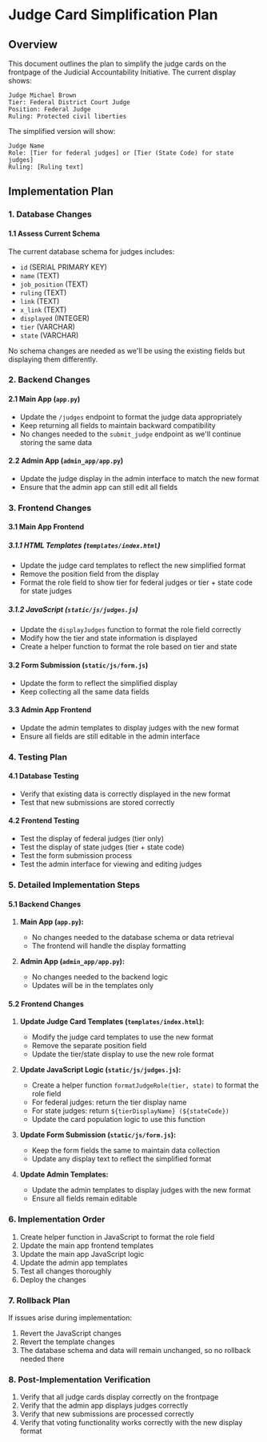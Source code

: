 # Judge Card Simplification Plan

## Overview
This document outlines the plan to simplify the judge cards on the frontpage of the Judicial Accountability Initiative. The current display shows:

```
Judge Michael Brown
Tier: Federal District Court Judge
Position: Federal Judge
Ruling: Protected civil liberties
```

The simplified version will show:

```
Judge Name
Role: [Tier for federal judges] or [Tier (State Code) for state judges]
Ruling: [Ruling text]
```

## Implementation Plan

### 1. Database Changes

#### 1.1 Assess Current Schema
The current database schema for judges includes:
- `id` (SERIAL PRIMARY KEY)
- `name` (TEXT)
- `job_position` (TEXT)
- `ruling` (TEXT)
- `link` (TEXT)
- `x_link` (TEXT)
- `displayed` (INTEGER)
- `tier` (VARCHAR)
- `state` (VARCHAR)

No schema changes are needed as we'll be using the existing fields but displaying them differently.

### 2. Backend Changes

#### 2.1 Main App (`app.py`)
- Update the `/judges` endpoint to format the judge data appropriately
- Keep returning all fields to maintain backward compatibility
- No changes needed to the `submit_judge` endpoint as we'll continue storing the same data

#### 2.2 Admin App (`admin_app/app.py`)
- Update the judge display in the admin interface to match the new format
- Ensure that the admin app can still edit all fields

### 3. Frontend Changes

#### 3.1 Main App Frontend

##### 3.1.1 HTML Templates (`templates/index.html`)
- Update the judge card templates to reflect the new simplified format
- Remove the position field from the display
- Format the role field to show tier for federal judges or tier + state code for state judges

##### 3.1.2 JavaScript (`static/js/judges.js`)
- Update the `displayJudges` function to format the role field correctly
- Modify how the tier and state information is displayed
- Create a helper function to format the role based on tier and state

#### 3.2 Form Submission (`static/js/form.js`)
- Update the form to reflect the simplified display
- Keep collecting all the same data fields

#### 3.3 Admin App Frontend
- Update the admin templates to display judges with the new format
- Ensure all fields are still editable in the admin interface

### 4. Testing Plan

#### 4.1 Database Testing
- Verify that existing data is correctly displayed in the new format
- Test that new submissions are stored correctly

#### 4.2 Frontend Testing
- Test the display of federal judges (tier only)
- Test the display of state judges (tier + state code)
- Test the form submission process
- Test the admin interface for viewing and editing judges

### 5. Detailed Implementation Steps

#### 5.1 Backend Changes

1. **Main App (`app.py`):**
   - No changes needed to the database schema or data retrieval
   - The frontend will handle the display formatting

2. **Admin App (`admin_app/app.py`):**
   - No changes needed to the backend logic
   - Updates will be in the templates only

#### 5.2 Frontend Changes

1. **Update Judge Card Templates (`templates/index.html`):**
   - Modify the judge card templates to use the new format
   - Remove the separate position field
   - Update the tier/state display to use the new role format

2. **Update JavaScript Logic (`static/js/judges.js`):**
   - Create a helper function `formatJudgeRole(tier, state)` to format the role field
   - For federal judges: return the tier display name
   - For state judges: return `${tierDisplayName} (${stateCode})`
   - Update the card population logic to use this function

3. **Update Form Submission (`static/js/form.js`):**
   - Keep the form fields the same to maintain data collection
   - Update any display text to reflect the simplified format

4. **Update Admin Templates:**
   - Update the admin templates to display judges with the new format
   - Ensure all fields remain editable

### 6. Implementation Order

1. Create helper function in JavaScript to format the role field
2. Update the main app frontend templates
3. Update the main app JavaScript logic
4. Update the admin app templates
5. Test all changes thoroughly
6. Deploy the changes

### 7. Rollback Plan

If issues arise during implementation:

1. Revert the JavaScript changes
2. Revert the template changes
3. The database schema and data will remain unchanged, so no rollback needed there

### 8. Post-Implementation Verification

1. Verify that all judge cards display correctly on the frontpage
2. Verify that the admin app displays judges correctly
3. Verify that new submissions are processed correctly
4. Verify that voting functionality works correctly with the new display format